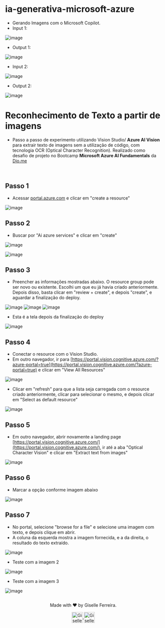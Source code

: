 # ia-generativa-microsoft-azure
- Gerando Imagens com o Microsoft Copilot.
- Input 1:
  
![image](https://github.com/giselle-ferreira/ia-generativa-microsoft-azure/assets/84051263/985e2b69-4b47-4db6-b670-c8ba4a047819)

- Output 1:

![image](https://github.com/giselle-ferreira/ia-generativa-microsoft-azure/assets/84051263/55c82185-574b-4848-86a1-e166115dbfee)

- Input 2:

![image](https://github.com/giselle-ferreira/ia-generativa-microsoft-azure/assets/84051263/d7efe751-238f-422d-a37a-d53202534597)

- Output 2:

![image](https://github.com/giselle-ferreira/ia-generativa-microsoft-azure/assets/84051263/433fea75-6cd8-4362-b2a3-ba9bb59e987f)

#

# Reconhecimento de Texto a partir de imagens

- Passo a passo de experimento utilizando Vision Studio/ **Azure AI Vision** para extrair texto de imagens sem a utilização de código, com tecnologia OCR (Optical Character Recognition). Realizado como desafio de projeto no Bootcamp **Microsoft Azure AI Fundamentals** da [Dio.me](https://dio.me)

<br/>

## Passo 1
- Acessar [portal.azure.com](portal.azure.com) e clicar em "create a resource"

![image](https://github.com/giselle-ferreira/vision-studio-microsoft-azure/assets/84051263/8a505e91-cc1b-446a-9e09-6fedf3b2dda8)

## Passo 2
- Buscar por "Ai azure services" e clicar em "create"

![image](https://github.com/giselle-ferreira/vision-studio-microsoft-azure/assets/84051263/1440bff9-db85-4e4c-add5-723ae2b1978d)

![image](https://github.com/giselle-ferreira/vision-studio-microsoft-azure/assets/84051263/9e018f9f-0c57-43b8-8627-d3c7b8df9c37)

## Passo 3
- Preencher as informações mostradas abaixo. O resource group pode ser novo ou existente. Escolhi um que eu já havia criado anteriormente. Depois disso, basta clicar em "review + create", e depois "create", e aguardar a finalização do deploy.

![image](https://github.com/giselle-ferreira/vision-studio-microsoft-azure/assets/84051263/cc3d884b-29c9-4214-b857-a89566573358)
![image](https://github.com/giselle-ferreira/ia-generativa-microsoft-azure/assets/84051263/4e02b437-2eb4-45ff-8f6c-5e67c253b191)
![image](https://github.com/giselle-ferreira/ia-generativa-microsoft-azure/assets/84051263/78da3b04-368f-4009-93d2-77002712900b)

- Esta é a tela depois da finalização do deploy

![image](https://github.com/giselle-ferreira/vision-studio-microsoft-azure/assets/84051263/df1bb43a-b25e-4b8d-8bf9-e3bb118ac11d)

## Passo 4
- Conectar o resource com o Vision Studio.
- Em outro navegador, ir para [https://portal.vision.cognitive.azure.com/?azure-portal=true](https://portal.vision.cognitive.azure.com/?azure-portal=true) e clicar em "View All Resources"

![image](https://github.com/giselle-ferreira/vision-studio-microsoft-azure/assets/84051263/b2f300c4-363a-4619-a9eb-39df4adfbcc3)

- Clicar em "refresh" para que a lista seja carregada com o resource criado anteriormente, clicar para selecionar o mesmo, e depois clicar em "Select as default resource"

![image](https://github.com/giselle-ferreira/vision-studio-microsoft-azure/assets/84051263/98557f0d-abe1-4d07-95ff-35108bd11dba)

## Passo 5
- Em outro navegador, abrir novamente a landing page [https://portal.vision.cognitive.azure.com/](https://portal.vision.cognitive.azure.com/), ir até a aba "Optical Character Vision" e clicar em "Extract text from images"

![image](https://github.com/giselle-ferreira/vision-studio-microsoft-azure/assets/84051263/d44d01fc-6add-48a3-9a6d-336c8c704b0a)

## Passo 6
- Marcar a opção conforme imagem abaixo
  
![image](https://github.com/giselle-ferreira/vision-studio-microsoft-azure/assets/84051263/b9925fc8-c5b6-420a-9242-8bf68c6b189f)

## Passo 7
- No portal, selecione "browse for a file" e selecione uma imagem com texto, e depois clique em abrir.
- A coluna da esquerda mostra a imagem fornecida, e a da direita, o resultado do texto extraído.

![image](https://github.com/giselle-ferreira/ia-generativa-microsoft-azure/assets/84051263/7aac6ee3-8fd7-4b19-a2d0-689018fef0cf)

- Teste com a imagem 2

![image](https://github.com/giselle-ferreira/ia-generativa-microsoft-azure/assets/84051263/6a2c93c9-8677-4cc7-8660-1e90bc24dbad)

- Teste com a imagem 3

![image](https://github.com/giselle-ferreira/ia-generativa-microsoft-azure/assets/84051263/4e103f4c-186a-4e59-bf0a-c6b27d66790e)

##

<div align="center">
<p>Made with ❤️ by Giselle Ferreira.</p>
  <p>
    <a href="https://linkedin.com/in/giselleferreiras" target="_blank" >
      <img align="center" height="35" src="https://cdn-icons-png.flaticon.com/512/174/174857.png" alt="Giselle Ferreira Linkedin" />
    </a>
    <a href="https://instagram.com/giselletech" target="_blank" >
      <img align="center" height="35" src="https://upload.wikimedia.org/wikipedia/commons/thumb/a/a5/Instagram_icon.png/1200px-Instagram_icon.png" alt="Giselle Ferreira Instagram" />
    </a>
  </p>
</div>
